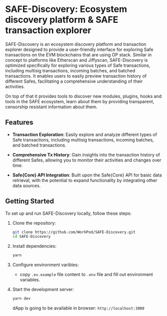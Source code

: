# SAFE-Discovery: Ecosystem discovery platform & SAFE transaction explorer

SAFE-Discovery is an ecosystem discovery platform and transaction explorer designed to provide a user-friendly interface for exploring Safe transactions on the EVM blockchains that are using OP stack. Similar in concept to platforms like Etherscan and Jiffyscan, SAFE-Discovery is optimized specifically for exploring various types of Safe transactions, including multisig transactions, incoming batches, and batched transactions. It enables users to easily preview transaction history of different Safes, facilitating a comprehensive understanding of their activities.

On top of that it provides tools to discover new modules, plugins, hooks and tools in the SAFE ecosystem, learn about them by providing transparent, censorship resistant information about them.

## Features

- **Transaction Exploration**: Easily explore and analyze different types of Safe transactions, including multisig transactions, incoming batches, and batched transactions.

- **Comprehensive Tx History**: Gain insights into the transaction history of different Safes, allowing you to monitor their activities and changes over time.

- **Safe{Core} API Integration**: Built upon the Safe{Core} API for basic data retrieval, with the potential to expand functionality by integrating other data sources.

## Getting Started

To set up and run SAFE-Discovery locally, follow these steps:

1. Clone the repository:

   ```sh
   git clone https://github.com/WorkPod/SAFE-Discovery.git
   cd SAFE-Discovery
   ```

2. Install dependencies:

   ```sh
   yarn
   ```

3. Configure environment varibles:

   - copy `.ev.example` file content to `.env` file and fill out environment variables.

4. Start the development server:
   ```sh
   yarn dev
   ```
   dApp is going to be available in browser: `http://localhost:3000`
